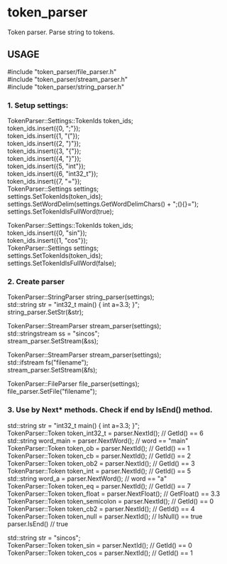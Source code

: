 # token_parser
Token parser. Parse string to tokens.

## USAGE

#include "token_parser/file_parser.h" \
#include "token_parser/stream_parser.h" \
#include "token_parser/string_parser.h"

### 1. Setup settings:
  TokenParser::Settings::TokenIds token_ids; \
  token_ids.insert({0, ";"}); \
  token_ids.insert({1, "("}); \
  token_ids.insert({2, ")"}); \
  token_ids.insert({3, "{"}); \
  token_ids.insert({4, "}"}); \
  token_ids.insert({5, "int"}); \
  token_ids.insert({6, "int32_t"}); \
  token_ids.insert({7, "="}); \
  TokenParser::Settings settings; \
  settings.SetTokenIds(token_ids); \
  settings.SetWordDelim(settings.GetWordDelimChars() + ";(){}="); \
  settings.SetTokenIdIsFullWord(true);

  TokenParser::Settings::TokenIds token_ids; \
  token_ids.insert({0, "sin"}); \
  token_ids.insert({1, "cos"}); \
  TokenParser::Settings settings; \
  settings.SetTokenIds(token_ids); \
  settings.SetTokenIdIsFullWord(false);

### 2. Create parser
  TokenParser::StringParser string_parser(settings); \
  std::string str = "int32_t main() { int a=3.3; }"; \
  string_parser.SetStr(&str);

  TokenParser::StreamParser stream_parser(settings); \
  std::stringstream ss = "sincos"; \
  stream_parser.SetStream(&ss);

  TokenParser::StreamParser stream_parser(settings); \
  std::ifstream fs("filename"); \
  stream_parser.SetStream(&fs);

  TokenParser::FileParser file_parser(settings); \
  file_parser.SetFile("filename");

### 3. Use by Next* methods. Check if end by IsEnd() method.

  std::string str = "int32_t main() { int a=3.3; }"; \
  TokenParser::Token token_int32_t = parser.NextId();   // GetId() == 6 \
  std::string word_main = parser.NextWord();            // word == "main" \
  TokenParser::Token token_ob = parser.NextId();        // GetId() == 1 \
  TokenParser::Token token_cb = parser.NextId();        // GetId() == 2 \
  TokenParser::Token token_ob2 = parser.NextId();       // GetId() == 3 \
  TokenParser::Token token_int = parser.NextId();       // GetId() == 5 \
  std::string word_a = parser.NextWord();               // word == "a" \
  TokenParser::Token token_eq = parser.NextId();        // GetId() == 7 \
  TokenParser::Token token_float = parser.NextFloat();  // GetFloat() == 3.3 \
  TokenParser::Token token_semicolon = parser.NextId(); // GetId() == 0 \
  TokenParser::Token token_cb2 = parser.NextId();       // GetId() == 4 \
  TokenParser::Token token_null = parser.NextId();      // IsNull() == true \
  parser.IsEnd()                                        // true

  std::string str = "sincos"; \
  TokenParser::Token token_sin = parser.NextId();   // GetId() == 0 \
  TokenParser::Token token_cos = parser.NextId();   // GetId() == 1
